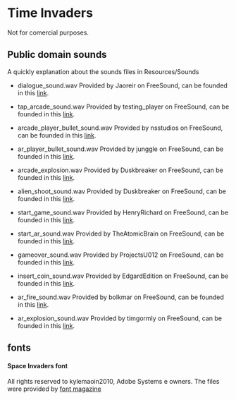 # Time Invaders

Not for comercial purposes.

## Public domain sounds 
A quickly explanation about the sounds files in Resources/Sounds

- dialogue_sound.wav
Provided by Jaoreir on FreeSound, can be founded in this [link](https://freesound.org/people/Jaoreir/sounds/533568/). 

- tap_arcade_sound.wav
Provided by testing_player on FreeSound, can be founded in this [link](https://freesound.org/people/testing_player/sounds/243038/).

- arcade_player_bullet_sound.wav
Provided by nsstudios on FreeSound, can be founded in this [link](https://freesound.org/people/nsstudios/sounds/344276/).

- ar_player_bullet_sound.wav
Provided by junggle on FreeSound, can be founded in this [link](https://freesound.org/people/junggle/sounds/29027/).

- arcade_explosion.wav
Provided by Duskbreaker on FreeSound, can be founded in this [link](https://freesound.org/people/Duskbreaker/sounds/641486/).

- alien_shoot_sound.wav
Provided by Duskbreaker on FreeSound, can be founded in this [link](https://freesound.org/people/Duskbreaker/sounds/641486/).

- start_game_sound.wav
Provided by HenryRichard on FreeSound, can be founded in this [link](https://freesound.org/people/HenryRichard/sounds/448274/).

- start_ar_sound.wav
Provided by TheAtomicBrain on FreeSound, can be founded in this [link](https://freesound.org/people/TheAtomicBrain/sounds/351878/).

- gameover_sound.wav
Provided by ProjectsU012 on FreeSound, can be founded in this [link](https://freesound.org/people/ProjectsU012/sounds/333785/).

-  insert_coin_sound.wav
Provided by EdgardEdition on FreeSound, can be founded in this [link](https://freesound.org/people/EdgardEdition/sounds/113095/).

- ar_fire_sound.wav
Provided by bolkmar on FreeSound, can be founded in this [link](https://freesound.org/people/bolkmar/sounds/420365/).

- ar_explosion_sound.wav
Provided by timgormly on FreeSound, can be founded in this [link](https://freesound.org/people/timgormly/sounds/170144/).

## fonts

#### Space Invaders font

All rights reserved to kylemaoin2010, Adobe Systems e owners. The files were provided by [font magazine](https://thefontsmagazine.com/font/space-invaders-font/)


